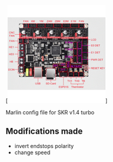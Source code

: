 [![logo](logo.png)]

Marlin config file for SKR v1.4 turbo

Modifications made
-------------

* invert endstops polarity
* change speed 



